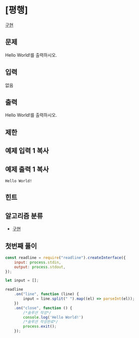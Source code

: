 # [평행]

[구현](https://school.programmers.co.kr/learn/courses/30/lessons/120875)

## 문제

Hello World!를 출력하시오.

## 입력

없음

## 출력

Hello World!를 출력하시오.

## 제한

## 예제 입력 1 복사

## 예제 출력 1 복사

```
Hello World!
```

## 힌트

## 알고리즘 분류

-   [구현](https://www.acmicpc.net/problem/tag/102)

## 첫번째 풀이

```javascript
const readline = require("readline").createInterface({
    input: process.stdin,
    output: process.stdout,
});

let input = [];

readline
    .on("line", function (line) {
        input = line.split(" ").map((el) => parseInt(el));
    })
    .on("close", function () {
        /*솔루션 작성*/
        console.log('Hello World!')
        /*솔루션 작성완료*/
        process.exit();
    });

```
